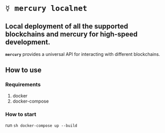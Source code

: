 # `☿ mercury localnet`
## Local deployment of all the supported blockchains and mercury for high-speed development. 

**`mercury`** provides a universal API for interacting with different blockchains.

## How to use

### Requirements

1. docker
2. docker-compose 

### How to start

run ```sh docker-compose up --build```
